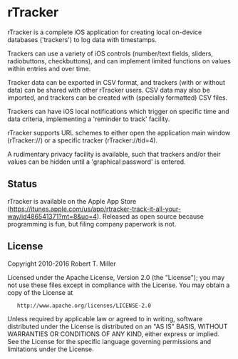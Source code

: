 # rTracker

rTracker is a complete iOS application for creating local on-device databases ('trackers') to log data with timestamps.

Trackers can use a variety of iOS controls (number/text fields, sliders, radiobuttons, checkbuttons), and can implement limited functions on values within entries and over time.

Tracker data can be exported in CSV format, and trackers (with or without data) can be shared with other rTracker users.  CSV data may also be imported, and trackers can be created with (specially formatted) CSV files.

Trackers can have iOS local notifications which trigger on specific time and data criteria, implementing a 'reminder to track' facility.

rTracker supports URL schemes to either open the application main window (rTracker://) or a specific tracker (rTracker://tid=4).

A rudimentary privacy facility is available, such that trackers and/or their values can be hidden until a 'graphical password' is entered.

## Status

rTracker is available on the Apple App Store (https://itunes.apple.com/us/app/rtracker-track-it-all-your-way/id486541371?mt=8&uo=4).  Released as open source because programming is fun, but filing company paperwork is not.

## License

Copyright 2010-2016 Robert T. Miller

   Licensed under the Apache License, Version 2.0 (the "License");
   you may not use these files except in compliance with the License.
   You may obtain a copy of the License at

       http://www.apache.org/licenses/LICENSE-2.0

   Unless required by applicable law or agreed to in writing, software
   distributed under the License is distributed on an "AS IS" BASIS,
   WITHOUT WARRANTIES OR CONDITIONS OF ANY KIND, either express or implied.
   See the License for the specific language governing permissions and
   limitations under the License.
